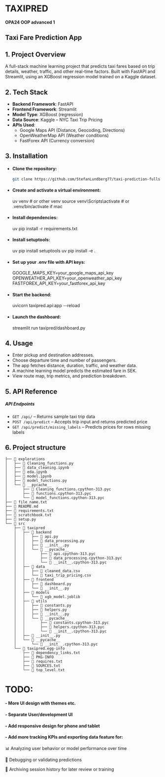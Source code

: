 # TAXIPRED

**OPA24 OOP advanced 1**

## Taxi Fare Prediction App

## 1.  Project Overview

A full-stack machine learning project that predicts taxi fares based on trip details, weather, traffic, and other real-time factors. Built with FastAPI and Streamlit, using an XGBoost regression model trained on a Kaggle dataset.

## 2.  Tech Stack

- **Backend Framework**: FastAPI
- **Frontend Framework**: Streamlit
- **Model Type**: XGBoost (regression)
- **Data Source**: Kaggle – NYC Taxi Trip Pricing
- **APIs Used**:
  - Google Maps API (Distance, Geocoding, Directions)
  - OpenWeatherMap API (Weather conditions)
  - FastForex API (Currency conversion)

## 3.  Installation

- #### Clone the repository:
    ```bash
    git clone https://github.com/StefanLundberg77/taxi-prediction-fullstack-stefan-lundberg-opa24.git

-  #### Create and activate a virtual environment:
    uv venv # or other venv
    source venv\Scripts\activate # or .venv/bin/activate if mac

- #### Install dependencies:
    uv pip install -r requirements.txt

-  #### Install setuptools:
    uv pip install setuptools
    uv pip install -e .

- #### Set up your .env file with API keys:
    GOOGLE_MAPS_KEY=your_google_maps_api_key
    OPENWEATHER_API_KEY=your_openweather_api_key
    FASTFOREX_API_KEY=your_fastforex_api_key

- #### Start the backend:
    uvicorn taxipred.api:app --reload

- #### Launch the dashboard:
    streamlit run taxipred/dashboard.py

## 4.  **Usage**

- Enter pickup and destination addresses.
- Choose departure time and number of passengers.
- The app fetches distance, duration, traffic, and weather data.
- A machine learning model predicts the estimated fare in SEK.
- View route map, trip metrics, and prediction breakdown.

## 5. API Reference

##### API Endpoints

- `GET /api/` – Returns sample taxi trip data
- `POST /api/predict` – Accepts trip input and returns predicted price
- `GET /api/predict/missing_labels` – Predicts prices for rows missing labels

## 6. Project structure

```
├── 📂 explorations
│   ├── 📄 Cleaning_functions.py
│   ├── 📄 data_cleaning.ipynb
│   ├── 📄 eda.ipynb
│   ├── 📄 model.ipynb
│   ├── 📄 model_functions.py
│   └── 📂 __pycache__
│       ├── 📄 Cleaning_functions.cpython-313.pyc
│       ├── 📄 functions.cpython-313.pyc
│       └── 📄 model_functions.cpython-313.pyc
├── 📄 file_name.txt
├── 📄 README.md
├── 📄 requirements.txt
├── 📄 scratchbook.txt
├── 📄 setup.py
└── 📂 src
    ├── 📂 taxipred
    │   ├── 📂 backend
    │   │   ├── 📄 api.py
    │   │   ├── 📄 data_processing.py
    │   │   ├── 📄 __init__.py
    │   │   └── 📂 __pycache__
    │   │       ├── 📄 api.cpython-313.pyc
    │   │       ├── 📄 data_processing.cpython-313.pyc
    │   │       └── 📄 __init__.cpython-313.pyc
    │   ├── 📂 data
    │   │   ├── 📄 cleaned_data.csv
    │   │   └── 📄 taxi_trip_pricing.csv
    │   ├── 📂 frontend
    │   │   ├── 📄 dashboard.py
    │   │   └── 📄 __init__.py
    │   ├── 📂 models
    │   │   └── 📄 xgb_model.joblib
    │   ├── 📂 utils
    │   │   ├── 📄 constants.py
    │   │   ├── 📄 helpers.py
    │   │   ├── 📄 __init__.py
    │   │   └── 📂 __pycache__
    │   │       ├── 📄 constants.cpython-313.pyc
    │   │       ├── 📄 helpers.cpython-313.pyc
    │   │       └── 📄 __init__.cpython-313.pyc
    │   ├── 📄 __init__.py
    │   └── 📂 __pycache__
    │       └── 📄 __init__.cpython-313.pyc
    └── 📂 taxipred.egg-info
        ├── 📄 dependency_links.txt
        ├── 📄 PKG-INFO
        ├── 📄 requires.txt
        ├── 📄 SOURCES.txt
        └── 📄 top_level.txt
```
# TODO:

#### - More UI design with themes etc.

#### - Separate User/development UI

#### - Add responsive design for phone and tablet

#### - Add more tracking KPIs and exporting data feature for:

📊 Analyzing user behavior or model performance over time

🧪 Debugging or validating predictions

📁 Archiving session history for later review or training

